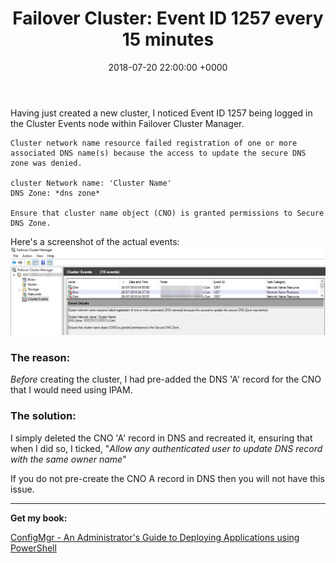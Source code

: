 ﻿---
layout: post
title:  "Failover Cluster: Event ID 1257 every 15 minutes"
date:   2018-07-20 22:00:00 +0000
categories: FailoverCluster
tags: [failovercluster, cluster, 1257]
---

Having just created a new cluster, I noticed Event ID 1257 being logged in the Cluster Events node within Failover Cluster Manager.

```
Cluster network name resource failed registration of one or more associated DNS name(s) because the access to update the secure DNS zone was denied.

cluster Network name: 'Cluster Name'
DNS Zone: *dns zone*

Ensure that cluster name object (CNO) is granted permissions to Secure DNS Zone.
```

Here's a screenshot of the actual events:
![ClustErr-1257](/assets/images/ClustErr-1257.png)

### The reason:
*Before* creating the cluster, I had pre-added the DNS 'A' record for the CNO that I would need using IPAM.

### The solution:
I simply deleted the CNO 'A' record in DNS and recreated it, ensuring that when I did so, I ticked, "*Allow any authenticated user to update DNS record with the same owner name*"

If you do not pre-create the CNO A record in DNS then you will not have this issue.

---

**Get my book:**

[ConfigMgr - An Administrator's Guide to Deploying Applications using PowerShell](https://leanpub.com/configmgr-DeployUsingPS)